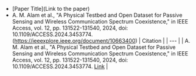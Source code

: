- [Paper Title](Link to the paper)
- A. M. Alam et al., "A Physical Testbed and Open Dataset for Passive Sensing and Wireless Communication Spectrum 
  Coexistence," in IEEE Access, vol. 12, pp. 131522-131540, 2024, doi: 10.1109/ACCESS.2024.3453774. 
  (https://ieeexplore.ieee.org/document/10663400)
  | Citation |
| --- |
| A. M. Alam et al., "A Physical Testbed and Open Dataset for Passive Sensing and Wireless Communication Spectrum Coexistence," in IEEE Access, vol. 12, pp. 131522-131540, 2024, doi: 10.1109/ACCESS.2024.3453774. [Link](https://ieeexplore.ieee.org/document/10663400) |

